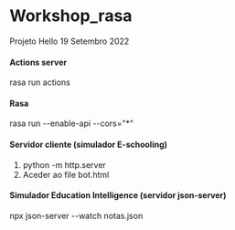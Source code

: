 # Workshop_rasa

Projeto Hello
19 Setembro 2022


#### Actions server
rasa run actions


#### Rasa 
rasa run --enable-api --cors="*" 


#### Servidor cliente (simulador E-schooling)
1) python -m http.server 
2) Aceder ao file bot.html


#### Simulador Education Intelligence (servidor json-server)
npx json-server --watch notas.json